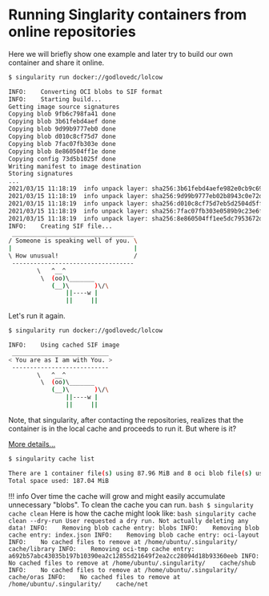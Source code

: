 # Running Singlarity containers from online repositories

Here we will briefly show one example and later try to build our own container and share it online.

``` bash
$ singularity run docker://godlovedc/lolcow

INFO:    Converting OCI blobs to SIF format
INFO:    Starting build...
Getting image source signatures
Copying blob 9fb6c798fa41 done  
Copying blob 3b61febd4aef done  
Copying blob 9d99b9777eb0 done  
Copying blob d010c8cf75d7 done  
Copying blob 7fac07fb303e done  
Copying blob 8e860504ff1e done  
Copying config 73d5b1025f done  
Writing manifest to image destination
Storing signatures
...
2021/03/15 11:18:19  info unpack layer: sha256:3b61febd4aefe982e0cb9c696d415137384d1a01052b50a85aae46439e15e49a
2021/03/15 11:18:19  info unpack layer: sha256:9d99b9777eb02b8943c0e72d7a7baec5c782f8fd976825c9d3fb48b3101aacc2
2021/03/15 11:18:19  info unpack layer: sha256:d010c8cf75d7eb5d2504d5ffa0d19696e8d745a457dd8d28ec6dd41d3763617e
2021/03/15 11:18:19  info unpack layer: sha256:7fac07fb303e0589b9c23e6f49d5dc1ff9d6f3c8c88cabe768b430bdb47f03a9
2021/03/15 11:18:19  info unpack layer: sha256:8e860504ff1ee5dc7953672d128ce1e4aa4d8e3716eb39fe710b849c64b20945
INFO:    Creating SIF file...
 __________________________________
/ Someone is speaking well of you. \
|                                  |
\ How unusual!                     /
 ----------------------------------
        \   ^__^
         \  (oo)\_______
            (__)\       )\/\
                ||----w |
                ||     ||
```

Let's run it again.
``` bash
$ singularity run docker://godlovedc/lolcow

INFO:    Using cached SIF image
 ___________________________
< You are as I am with You. >
 ---------------------------
        \   ^__^
         \  (oo)\_______
            (__)\       )\/\
                ||----w |
                ||     ||
```
Note, that singularity, after contacting the repositories, realizes that the container is in the local cache and proceeds to run it. But where is it?

[More details...](https://sylabs.io/guides/3.7/user-guide/singularity_and_docker.html)

``` bash
$ singularity cache list

There are 1 container file(s) using 87.96 MiB and 8 oci blob file(s) using 99.09 MiB of space
Total space used: 187.04 MiB
```
!!! info
    Over time the cache will grow and might easily accumulate unnecessary "blobs". To clean the cache you can run.
    ``` bash
    $ singularity cache clean
    ```
    Here is how the cache might look like:
    ``` bash
    singularity cache clean --dry-run
    User requested a dry run. Not actually deleting any data!
    INFO:    Removing blob cache entry: blobs
    INFO:    Removing blob cache entry: index.json
    INFO:    Removing blob cache entry: oci-layout
    INFO:    No cached files to remove at /home/ubuntu/.singularity/    cache/library
    INFO:    Removing oci-tmp cache entry:     a692b57abc43035b197b10390ea2c12855d21649f2ea2cc28094d18b93360eeb
    INFO:    No cached files to remove at /home/ubuntu/.singularity/    cache/shub
    INFO:    No cached files to remove at /home/ubuntu/.singularity/    cache/oras
    INFO:    No cached files to remove at /home/ubuntu/.singularity/    cache/net
    ```